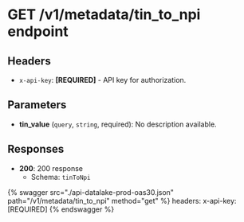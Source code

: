 # GET /v1/metadata/tin_to_npi endpoint

## Headers

- `x-api-key`: **[REQUIRED]** - API key for authorization.

## Parameters

- **tin_value** (`query`, `string`, required): No description available.

## Responses

- **200**: 200 response
  - Schema: `tinToNpi`


{% swagger src="./api-datalake-prod-oas30.json" path="/v1/metadata/tin_to_npi" method="get" %}
  headers:
    x-api-key: [REQUIRED]
{% endswagger %}

